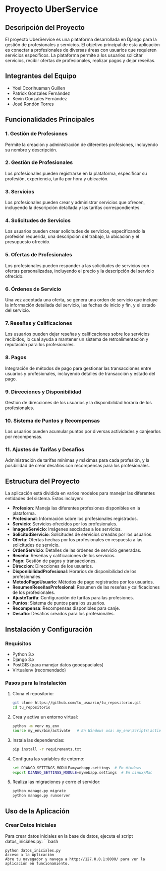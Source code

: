 # Proyecto UberService

## Descripción del Proyecto

El proyecto UberService es una plataforma desarrollada en Django para la gestión de profesionales y servicios. El objetivo principal de esta aplicación es conectar a profesionales de diversas áreas con usuarios que requieren servicios específicos. La plataforma permite a los usuarios solicitar servicios, recibir ofertas de profesionales, realizar pagos y dejar reseñas.

## Integrantes del Equipo

- Yoel Ccorihuaman Guillen
- Patrick Gonzales Fernández
- Kevin Gonzales Fernández
- José Rondón Torres

## Funcionalidades Principales

### 1. Gestión de Profesiones
Permite la creación y administración de diferentes profesiones, incluyendo su nombre y descripción.

### 2. Gestión de Profesionales
Los profesionales pueden registrarse en la plataforma, especificar su profesión, experiencia, tarifa por hora y ubicación.

### 3. Servicios
Los profesionales pueden crear y administrar servicios que ofrecen, incluyendo la descripción detallada y las tarifas correspondientes.

### 4. Solicitudes de Servicios
Los usuarios pueden crear solicitudes de servicios, especificando la profesión requerida, una descripción del trabajo, la ubicación y el presupuesto ofrecido.

### 5. Ofertas de Profesionales
Los profesionales pueden responder a las solicitudes de servicios con ofertas personalizadas, incluyendo el precio y la descripción del servicio ofrecido.

### 6. Órdenes de Servicio
Una vez aceptada una oferta, se genera una orden de servicio que incluye la información detallada del servicio, las fechas de inicio y fin, y el estado del servicio.

### 7. Reseñas y Calificaciones
Los usuarios pueden dejar reseñas y calificaciones sobre los servicios recibidos, lo cual ayuda a mantener un sistema de retroalimentación y reputación para los profesionales.

### 8. Pagos
Integración de métodos de pago para gestionar las transacciones entre usuarios y profesionales, incluyendo detalles de transacción y estado del pago.

### 9. Direcciones y Disponibilidad
Gestión de direcciones de los usuarios y la disponibilidad horaria de los profesionales.

### 10. Sistema de Puntos y Recompensas
Los usuarios pueden acumular puntos por diversas actividades y canjearlos por recompensas.

### 11. Ajustes de Tarifas y Desafíos
Administración de tarifas mínimas y máximas para cada profesión, y la posibilidad de crear desafíos con recompensas para los profesionales.

## Estructura del Proyecto

La aplicación está dividida en varios modelos para manejar las diferentes entidades del sistema. Estos incluyen:

- **Profesion**: Maneja las diferentes profesiones disponibles en la plataforma.
- **Profesional**: Información sobre los profesionales registrados.
- **Servicio**: Servicios ofrecidos por los profesionales.
- **ImagenServicio**: Imágenes asociadas a los servicios.
- **SolicitudServicio**: Solicitudes de servicios creadas por los usuarios.
- **Oferta**: Ofertas hechas por los profesionales en respuesta a las solicitudes de servicio.
- **OrdenServicio**: Detalles de las órdenes de servicio generadas.
- **Reseña**: Reseñas y calificaciones de los servicios.
- **Pago**: Gestión de pagos y transacciones.
- **Direccion**: Direcciones de los usuarios.
- **DisponibilidadProfesional**: Horarios de disponibilidad de los profesionales.
- **MetodoPagoUsuario**: Métodos de pago registrados por los usuarios.
- **ResumenReseñasProfesional**: Resumen de las reseñas y calificaciones de los profesionales.
- **AjusteTarifa**: Configuración de tarifas para las profesiones.
- **Puntos**: Sistema de puntos para los usuarios.
- **Recompensa**: Recompensas disponibles para canje.
- **Desafio**: Desafíos creados para los profesionales.

## Instalación y Configuración

### Requisitos

- Python 3.x
- Django 3.x
- PostGIS (para manejar datos geoespaciales)
- Virtualenv (recomendado)

### Pasos para la Instalación

1. Clona el repositorio:
   ```bash
   git clone https://github.com/tu_usuario/tu_repositorio.git
   cd tu_repositorio

2. Crea y activa un entorno virtual:
    ```bash
    python -m venv my_env
    source my_env/bin/activate   # En Windows usa: my_env\Scripts\activate

4. Instala las dependencias:
    ```bash
    pip install -r requirements.txt

5. Configura las variables de entorno:
    ```bash
    set DJANGO_SETTINGS_MODULE=mywebapp.settings  # En Windows
    export DJANGO_SETTINGS_MODULE=mywebapp.settings  # En Linux/Mac

6. Realiza las migraciones y corre el servidor:
    ```bash
    python manage.py migrate
    python manage.py runserver

## Uso de la Aplicación
### Crear Datos Iniciales
Para crear datos iniciales en la base de datos, ejecuta el script datos_iniciales.py:
    ```bash
    
    python datos_iniciales.py
    Acceso a la Aplicación
    Abre tu navegador y navega a http://127.0.0.1:8000/ para ver la aplicación en funcionamiento.
